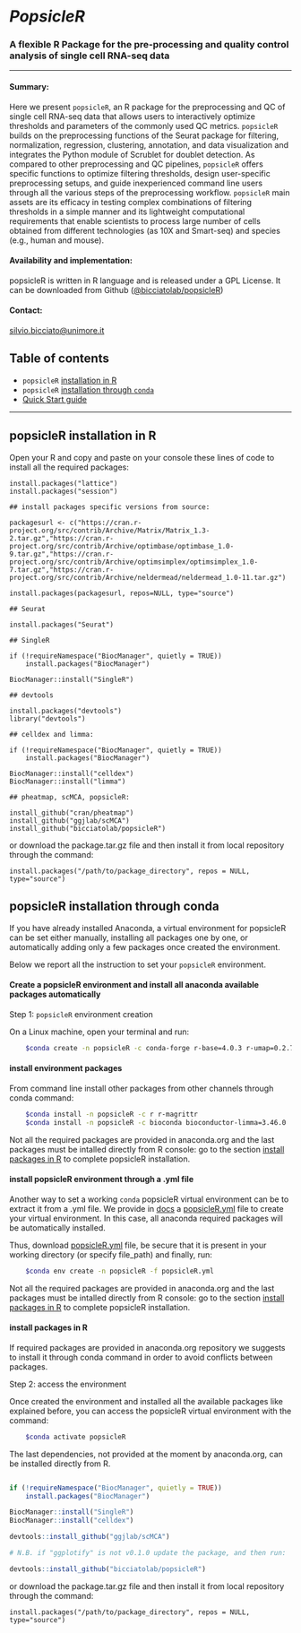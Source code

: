# _PopsicleR_ 
### A flexible R Package for the pre-processing and quality control analysis of single cell RNA-seq data
__________________________________________________________________
#### Summary: 
Here we present `popsicleR`, an R package for the preprocessing and QC of single cell RNA-seq data that allows users to interactively optimize thresholds and parameters of the commonly used QC metrics. `popsicleR` builds on the preprocessing functions of the Seurat package for filtering, normalization, regression, clustering, annotation, and data visualization and integrates the Python module of Scrublet for doublet detection. As compared to other preprocessing and QC pipelines, `popsicleR` offers specific functions to optimize filtering thresholds, design user-specific preprocessing setups, and guide inexperienced command line users through all the various steps of the preprocessing workflow. `popsicleR` main assets are its efficacy in testing complex combinations of filtering thresholds in a simple manner and its lightweight computational requirements that enable scientists to process large number of cells obtained from different technologies (as 10X and Smart-seq) and species (e.g., human and mouse).

#### Availability and implementation:
popsicleR is written in R language and is released under a GPL License. It can be downloaded from Github ([@bicciatolab/popsicleR](https://github.com/bicciatolab/popsicleR))

#### Contact: 

silvio.bicciato@unimore.it

## Table of contents

- `popsicleR` [installation in R](https://github.com/bicciatolab/popsicleR#popsicler-installation-in-r) 
- `popsicleR` [installation through `conda`](https://github.com/bicciatolab/popsicleR#popsicler-installation-through-conda) 
- [Quick Start guide](https://github.com/bicciatolab/popsicleR/docs/Quick_Start_guide.md)

__________________________________________________________________
## popsicleR installation in R

Open your R and copy and paste on your console these lines of code to install all the required packages: 

```
install.packages("lattice")
install.packages("session")

## install packages specific versions from source:
   
packagesurl <- c("https://cran.r-project.org/src/contrib/Archive/Matrix/Matrix_1.3-2.tar.gz","https://cran.r-project.org/src/contrib/Archive/optimbase/optimbase_1.0-9.tar.gz","https://cran.r-project.org/src/contrib/Archive/optimsimplex/optimsimplex_1.0-7.tar.gz","https://cran.r-project.org/src/contrib/Archive/neldermead/neldermead_1.0-11.tar.gz")

install.packages(packagesurl, repos=NULL, type="source")

## Seurat

install.packages("Seurat")

## SingleR

if (!requireNamespace("BiocManager", quietly = TRUE))
    install.packages("BiocManager")

BiocManager::install("SingleR")

## devtools

install.packages("devtools")
library("devtools")

## celldex and limma: 

if (!requireNamespace("BiocManager", quietly = TRUE))
    install.packages("BiocManager")

BiocManager::install("celldex")
BiocManager::install("limma")

## pheatmap, scMCA, popsicleR:

install_github("cran/pheatmap") 
install_github("ggjlab/scMCA") 
install_github("bicciatolab/popsicleR")
```
or download the package.tar.gz file and then install it from local repository through the command:
  
```
install.packages("/path/to/package_directory", repos = NULL, type="source")
```

## popsicleR installation through conda

If you have already installed Anaconda, a virtual environment for popsicleR can be set either manually, installing all packages one by one, or automatically adding only a few packages once created the environment.

Below we report all the instruction to set your `popsicleR` environment.

#### Create a popsicleR environment and install all anaconda available packages automatically
 
 Step 1: `popsicleR` environment creation
  
On a Linux machine, open your terminal and run:

```bash
	$conda create -n popsicleR -c conda-forge r-base=4.0.3 r-umap=0.2.7.0 r-neldermead=1.0_11 r-rann=2.6.1 r-rcolorbrewer=1.1_2 r-ggextra=0.9 r-ggplotify=0.1.0 r-crayon=1.4.0 r-patchwork=1.1.1 r-magrittr=1.5 r-gridextra=2.3 r-dplyr=1.0.4 r-ggplot2=3.3.3 r-devtools=2.3.2 r-r.utils=2.10.1 r-future=1.21.0 r-reticulate=1.18 r-pheatmap=1.0.12 r-shinythemes=1.2.0 r-rcurl=1.98_1.2 r-seuratobject=4.0.4 r-sessioninfo=1.1.1 r-seurat
```

#### install environment packages

From command line install other packages from other channels through conda command: 

```bash
	$conda install -n popsicleR -c r r-magrittr
	$conda install -n popsicleR -c bioconda bioconductor-limma=3.46.0 
```

Not all the required packages are provided in anaconda.org and the last packages must be intalled directly from R console: go to the section [install packages in R](https://github.com/bicciatolab/popsicleR#install-packages-in-r) to complete popsicleR installation.

#### install popsicleR environment through a .yml file

Another way to set a working `conda` popsicleR virtual environment  can be to extract it from a .yml file. We provide in [docs](https://github.com/bicciatolab/popsicleR/tree/main/docs) a [popsicleR.yml](https://github.com/bicciatolab/popsicleR/blob/main/docs/popsicleR.yml) file to create your virtual environment. In this case, all anaconda required packages will be automatically installed.

Thus, download [popsicleR.yml](https://github.com/bicciatolab/popsicleR/blob/main/docs/popsicleR.yml) file, be secure that it is present in your working directory (or specify file_path) and finally, run: 

```bash
	$conda env create -n popsicleR -f popsicleR.yml
```

Not all the required packages are provided in anaconda.org and the last packages must be intalled directly from R console: go to the section [install packages in R](https://github.com/bicciatolab/popsicleR#install-packages-in-r) to complete popsicleR installation.

#### install packages in R

If required packages are provided in anaconda.org repository we suggests to install it through conda command in order to avoid conflicts between packages.

Step 2: access the environment 

Once created the environment and installed all the available packages like explained before, you can access the popsicleR virtual environment with the command: 

```bash
	$conda activate popsicleR
```

The last dependencies, not provided at the moment by anaconda.org, can be installed directly from R.

```r

if (!requireNamespace("BiocManager", quietly = TRUE))
    install.packages("BiocManager")

BiocManager::install("SingleR")
BiocManager::install("celldex")

devtools::install_github("ggjlab/scMCA") 

# N.B. if "ggplotify" is not v0.1.0 update the package, and then run:

devtools::install_github("bicciatolab/popsicleR")
```

or download the package.tar.gz file and then install it from local  repository through the command:
 
```
install.packages("/path/to/package_directory", repos = NULL, type="source")
```